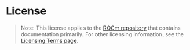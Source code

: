 # License

> Note: This license applies to the [ROCm repository](https://github.com/RadeonOpenCompute/ROCm) that contains documentation primarily. For other licensing information, see the [Licensing Terms page](./release/licensing).

```{include} ../LICENSE
```

